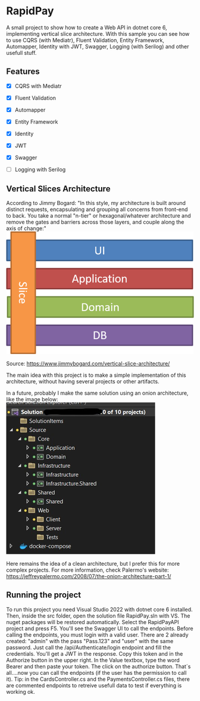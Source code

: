 
# RapidPay

A small project to show how to create a Web API in dotnet core 6, implementing vertical slice architecture.
With this sample you can see how to use CQRS (with Mediatr), Fluent Validation, Entity Framework, Automapper, Identity with JWT, Swagger, Logging (with Serilog) and other usefull stuff.


## Features

- [x] CQRS with Mediatr
- [x] Fluent Validation
- [x] Automapper
- [x] Entity Framework
- [x] Identity
- [x] JWT
- [x] Swagger
- [ ] Logging with Serilog



## Vertical Slices Architecture

According to Jimmy Bogard: "In this style, my architecture is built around distinct requests, encapsulating and grouping all concerns from front-end to back. You take a normal "n-tier" or hexagonal/whatever architecture and remove the gates and barriers across those layers, and couple along the axis of change:"
![vertical-slices](https://github.com/hgdiaz/RapidPay/blob/main/img/slices.png?raw=true)

Source: https://www.jimmybogard.com/vertical-slice-architecture/

The main idea with this project is to make a simple implementation of this architecture, without having several projects or other artifacts.

In a future, probably I make the same solution using an onion architecture, like the image below:
![onion-sample](https://github.com/hgdiaz/RapidPay/blob/main/img/Onion_sample.jpg?raw=true)

Here remains the idea of a clean architecture, but I prefer this for more complex projects.
For more information, check Palermo's website: https://jeffreypalermo.com/2008/07/the-onion-architecture-part-1/

## Running the project
To run this project you need Visual Studio 2022 with dotnet core 6 installed.
Then, inside the src folder, open the solution file RapidPay.sln with VS.
The nuget packages will be restored automatically.
Select the RapidPayAPI project and press F5. You'll see the Swagger UI to call the endpoints.
Before calling the endpoints, you must login with a valid user. There are 2 already created: "admin" with the pass "Pass.123" and "user" with the same password.
Just call the /api/Authenticate/login endpoint and fill the credentials. You'll get a JWT in the response. Copy this token and in the Authorize button in the upper right. In the Value textbox, type the word Bearer and then paste your token. The click on the authorize button. That´s all....now you can call the endpoints (if the user has the permission to call it).
Tip: in the CardsController.cs and the PaymentsController.cs files, there are commented endpoints to retreive usefull data to test if everything is working ok.

